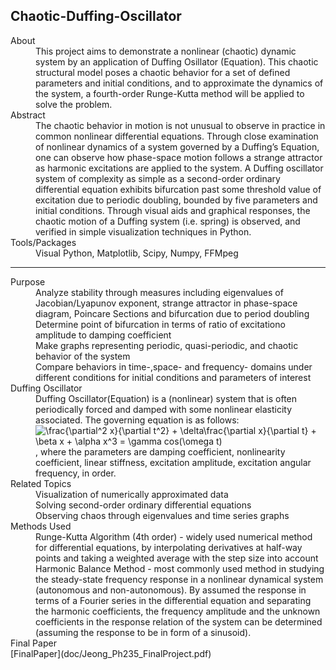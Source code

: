 ## Chaotic-Duffing-Oscillator

<dl>
  <dt>About</dt>
  <dd>This project aims to demonstrate a nonlinear (chaotic) dynamic system by an application of Duffing Osillator (Equation). This chaotic structural model poses a chaotic behavior for a set of defined parameters and initial conditions, and to approximate the dynamics of the system, a fourth-order Runge-Kutta method will be applied to solve the problem.</dd>

  <dt>Abstract</dt>
  <dd>The chaotic behavior in motion is not unusual to observe in practice in common nonlinear differential equations. Through close examination of nonlinear dynamics of a system governed by a Duffing’s Equation, one can observe how phase-space motion follows a strange attractor as harmonic excitations are applied to the system. A Duffing oscillator system of complexity as simple as a second-order ordinary differential equation exhibits bifurcation past some threshold value of excitation due to periodic doubling, bounded by five parameters and initial conditions. Through visual aids and graphical responses, the chaotic motion of a Duffing system (i.e. spring) is observed, and verified in simple visualization techniques in Python.</dd>

  <dt>Tools/Packages</dt>
  <dd>Visual Python, Matplotlib, Scipy, Numpy, FFMpeg</dd>

___

  <dt>Purpose</dt>
  <dd>Analyze stability through measures including eigenvalues of Jacobian/Lyapunov exponent, strange attractor in phase-space diagram, Poincare Sections and bifurcation due to period doubling</dd>
  <dd>Determine point of bifurcation in terms of ratio of excitationo amplitude to damping coefficient</dd>
  <dd>Make graphs representing periodic, quasi-periodic, and chaotic behavior of the system</dd>
  <dd>Compare behaviors in time-,space- and frequency- domains under different conditions for initial conditions and parameters of interest </dd>

  <dt>Duffing Oscillator</dt>
  <dd>Duffing Oscillator(Equation) is a (nonlinear) system that is often periodically forced and damped with some nonlinear elasticity associated. The governing equation is as follows:
  <img src="https://latex.codecogs.com/gif.latex?\frac{\partial^2&space;x}{\partial&space;t^2}&space;&plus;&space;\delta\frac{\partial&space;x}{\partial&space;t}&space;&plus;&space;\beta&space;x&space;&plus;&space;\alpha&space;x^3&space;=&space;\gamma&space;cos(\omega&space;t)" title="\frac{\partial^2 x}{\partial t^2} + \delta\frac{\partial x}{\partial t} + \beta x + \alpha x^3 = \gamma cos(\omega t)" />, where the parameters are damping coefficient, nonlinearity coefficient, linear stiffness, excitation amplitude, excitation angular frequency, in order.</dd>
  
  <dt>Related Topics</dt>
  <dd>Visualization of numerically approximated data</dd>
  <dd>Solving second-order ordinary differential equations</dd>
  <dd>Observing chaos through eigenvalues and time series graphs</dd>
  
  <dt>Methods Used</dt>
  <dd>Runge-Kutta Algorithm (4th order)
    - widely used numerical method for differential equations, by interpolating derivatives at half-way points and taking a weighted average with the step size into account</dd>
  <dd>Harmonic Balance Method
    - most commonly used method in studying the steady-state frequency response in a nonlinear dynamical system (autonomous and non-autonomous). By assumed the response in terms of a Fourier series in the differential equation and separating the harmonic coefficients, the frequency amplitude and the unknown coefficients in the response relation of the system can be determined (assuming the response to be in form of a sinusoid).</dd>

  <dt>Final Paper</dt>
  [FinalPaper](doc/Jeong_Ph235_FinalProject.pdf)
  
</dl>
